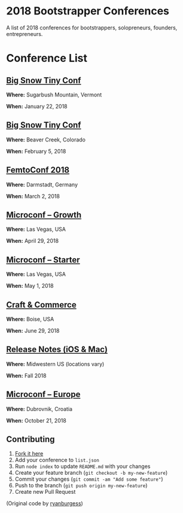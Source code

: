 # 2018 Bootstrapper Conferences
A list of 2018 conferences for bootstrappers, solopreneurs, founders, entrepreneurs.

# Conference List

## [Big Snow Tiny Conf](https://east.bigsnowtinyconf.com/)
**Where:** Sugarbush Mountain, Vermont

**When:** January 22, 2018
    
## [Big Snow Tiny Conf](http://bigsnowtinyconfwest.com/)
**Where:** Beaver Creek, Colorado

**When:** February 5, 2018
    
## [FemtoConf 2018](https://www.femtoconf.com/2018/)
**Where:** Darmstadt, Germany

**When:** March 2, 2018
    
## [Microconf – Growth](http://www.microconf.com/growth/)
**Where:** Las Vegas, USA

**When:** April 29, 2018
    
## [Microconf – Starter](http://www.microconf.com/starter/)
**Where:** Las Vegas, USA

**When:** May 1, 2018
    
## [Craft & Commerce](https://convertkit.com/conference/)
**Where:** Boise, USA

**When:** June 29, 2018
    
## [Release Notes (iOS & Mac)](https://releasenotes.tv/conference/)
**Where:** Midwestern US (locations vary)

**When:** Fall 2018
    
## [Microconf – Europe](http://www.microconfeurope.com/)
**Where:** Dubrovnik, Croatia

**When:** October 21, 2018
    
## Contributing
1. [Fork it here](https://github.com/mijustin/2018-conferences)
2. Add your conference to `list.json`
3. Run `node index` to update `README.md` with your changes
4. Create your feature branch (`git checkout -b my-new-feature`)
5. Commit your changes (`git commit -am "Add some feature"`)
6. Push to the branch (`git push origin my-new-feature`)
7. Create new Pull Request

(Original code by [ryanburgess](https://github.com/ryanburgess/2017-conferences))
